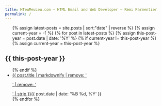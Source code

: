 ```yaml
---
title: HTeuMeuLeu.com — HTML Email and Web Developer — Rémi Parmentier
permalink: /
---
```

<ul class="posts-list">
{% assign latest-posts = site.posts | sort:"date" | reverse  %}
{% assign current-year = -1  %}
{% for post in latest-posts %}
    {% assign this-post-year = post.date | date: '%Y' %}
    {% if current-year != this-post-year %}
        {% assign current-year = this-post-year  %}
</ul>
<h2>{{ this-post-year }}</h2>
<ul class="posts-list">
    {% endif %}
<li class="posts-list-item"><a href="{{ post.url }}">{{ post.title | markdownify | remove: '<p>' | remove: '</p>' | strip }}</a><time datetime="{{ post.date | date_to_xmlschema}}">{{ post.date | date: '%B %d, %Y' }}</time></li>
{% endfor %}
</ul>